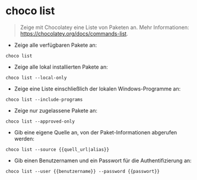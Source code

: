 # choco list

> Zeige mit Chocolatey eine Liste von Paketen an.
> Mehr Informationen: <https://chocolatey.org/docs/commands-list>.

- Zeige alle verfügbaren Pakete an:

`choco list`

- Zeige alle lokal installierten Pakete an:

`choco list --local-only`

- Zeige eine Liste einschließlich der lokalen Windows-Programme an:

`choco list --include-programs`

- Zeige nur zugelassene Pakete an:

`choco list --approved-only`

- Gib eine eigene Quelle an, von der Paket-Informationen abgerufen werden:

`choco list --source {{quell_url|alias}}`

- Gib einen Benutzernamen und ein Passwort für die Authentifizierung an:

`choco list --user {{benutzername}} --password {{passwort}}`
